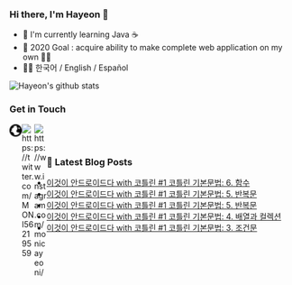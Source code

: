 ### Hi there, I'm Hayeon 👋

<!--
**hayeon17kim/hayeon17kim** is a ✨ _special_ ✨ repository because its `README.md` (this file) appears on your GitHub profile.

Here are some ideas to get you started:

- 🔭 I’m currently working on ...
- 🌱 I’m currently learning ...
- 👯 I’m looking to collaborate on ...
- 🤔 I’m looking for help with ...
- 💬 Ask me about ...
- 📫 How to reach me: ...
- 😄 Pronouns: ...
- ⚡ Fun fact: ...
-->

- 🌱 I'm currently learning Java ☕
- 🎯 2020 Goal : acquire ability to make complete web application on my own 👩‍💻
- 💁‍♀️ 한국어  / English  / Español

![Hayeon's github stats](https://github-readme-stats.vercel.app/api?username=hayeon17kim&show_icons=true&theme=cobalt&hide=contribs,prs)


### Get in Touch
[<img align="left" alt="hayeon17kim.github.io" width="22px" src="https://raw.githubusercontent.com/iconic/open-iconic/master/svg/globe.svg"/>][website]
[<img align="left" alt="https://twitter.com/MONI56219559" width="22px" src="https://cdn.jsdelivr.net/npm/simple-icons@v3/icons/twitter.svg" />][twitter]
[<img align="left" alt="https://www.instagram.com/monicayeoni/" width="22px" src="https://cdn.jsdelivr.net/npm/simple-icons@v3/icons/instagram.svg" />][instagram]

<br />
<br />
<!--
### Languages and Tools
<img align="left" alt="JAVA" width="26px" src="https://user-images.githubusercontent.com/50407047/93660994-4b5ee900-fa8f-11ea-8f27-812b87a385df.JPG" />
<img align="left" alt="HTML5" width="26px" src="https://raw.githubusercontent.com/github/explore/80688e429a7d4ef2fca1e82350fe8e3517d3494d/topics/html/html.png" />
<img align="left" alt="CSS3" width="26px" src="https://raw.githubusercontent.com/github/explore/80688e429a7d4ef2fca1e82350fe8e3517d3494d/topics/css/css.png" />
<img align="left" alt="JavaScript" width="26px" src="https://raw.githubusercontent.com/github/explore/80688e429a7d4ef2fca1e82350fe8e3517d3494d/topics/javascript/javascript.png" />

<br />
<br />
-->

### 📕 Latest Blog Posts

<!-- BLOG-POST-LIST:START -->
- [이것이 안드로이드다 with 코틀린 #1 코틀린 기본문법: 6. 함수](https://hayeon17kim.github.io/android-kotlin/android-0307)
- [이것이 안드로이드다 with 코틀린 #1 코틀린 기본문법: 5. 반복문](https://hayeon17kim.github.io/android-kotlin/android-0306)
- [이것이 안드로이드다 with 코틀린 #1 코틀린 기본문법: 5. 반복문](https://hayeon17kim.github.io/android-kotlin/android-0305)
- [이것이 안드로이드다 with 코틀린 #1 코틀린 기본문법: 4. 배열과 컬렉션](https://hayeon17kim.github.io/android-kotlin/android-0304)
- [이것이 안드로이드다 with 코틀린 #1 코틀린 기본문법: 3. 조건문](https://hayeon17kim.github.io/android-kotlin/android-0303)
<!-- BLOG-POST-LIST:END -->


[website]: https://hayeon17kim.github.io
[twitter]: https://twitter.com/MONI56219559
[instagram]: https://www.instagram.com/monicayeoni/
